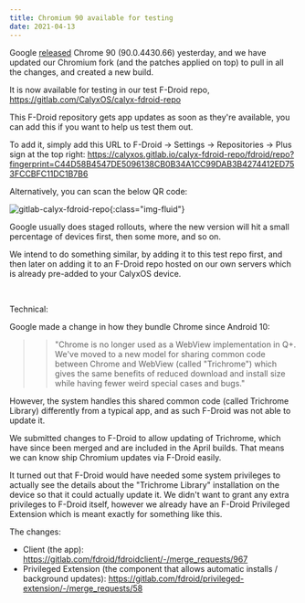 ```yaml
---
title: Chromium 90 available for testing
date: 2021-04-13
---
```


Google [released](https://chromereleases.googleblog.com/2021/04/chrome-for-android-update.html) Chrome 90 (90.0.4430.66) yesterday, and we have updated our Chromium fork (and the patches applied on top) to pull in all the changes, and created a new build.

It is now available for testing in our test F-Droid repo, https://gitlab.com/CalyxOS/calyx-fdroid-repo

This F-Droid repository gets app updates as soon as they're available, you can add this if you want to help us test them out.

To add it, simply add this URL to F-Droid -> Settings -> Repositories -> Plus sign at the top right: <https://calyxos.gitlab.io/calyx-fdroid-repo/fdroid/repo?fingerprint=C44D58B4547DE5096138CB0B34A1CC99DAB3B4274412ED753FCCBFC11DC1B7B6>

Alternatively, you can scan the below QR code:

![gitlab-calyx-fdroid-repo](/assets/images/gitlab-calyx-fdroid-repo-qrcode.png){:class="img-fluid"}

Google usually does staged rollouts, where the new version will hit a small percentage of devices first, then some more, and so on.

We intend to do something similar, by adding it to this test repo first, and then later on adding it to an F-Droid repo hosted on our own servers which is already pre-added to your CalyxOS device.

<br>

Technical:

Google made a change in how they bundle Chrome since Android 10:

>> "Chrome is no longer used as a WebView implementation in Q+. We've moved to a new model for sharing common code between Chrome and WebView (called "Trichrome") which gives the same benefits of reduced download and install size while having fewer weird special cases and bugs."

However, the system handles this shared common code (called Trichrome Library) differently from a typical app, and as such F-Droid was not able to update it.

We submitted changes to F-Droid to allow updating of Trichrome, which have since been merged and are included in the April builds. That means we can know ship Chromium updates via F-Droid easily.

It turned out that F-Droid would have needed some system privileges to actually see the details about the "Trichrome Library" installation on the device so that it could actually update it. We didn't want to grant any extra privileges to F-Droid itself, however we already have an F-Droid Privileged Extension which is meant exactly for something like this.

The changes:
* Client (the app): <https://gitlab.com/fdroid/fdroidclient/-/merge_requests/967>
* Privileged Extension (the component that allows automatic installs / background updates): <https://gitlab.com/fdroid/privileged-extension/-/merge_requests/58>